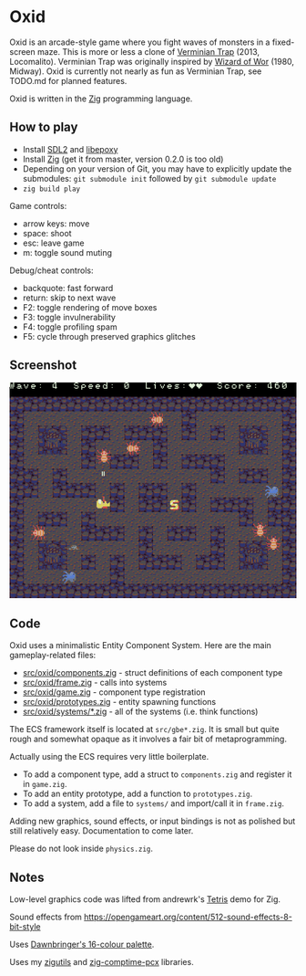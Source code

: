 # Oxid
Oxid is an arcade-style game where you fight waves of monsters in a fixed-screen maze. This is more or less a clone of [Verminian Trap](http://locomalito.com/verminian_trap.php) (2013, Locomalito). Verminian Trap was originally inspired by [Wizard of Wor](https://en.wikipedia.org/wiki/Wizard_of_Wor) (1980, Midway). Oxid is currently not nearly as fun as Verminian Trap, see TODO.md for planned features.

Oxid is written in the [Zig](https://ziglang.org) programming language.

## How to play
* Install [SDL2](https://www.libsdl.org/) and [libepoxy](https://github.com/anholt/libepoxy)
* Install [Zig](https://ziglang.org/download/) (get it from master, version 0.2.0 is too old)
* Depending on your version of Git, you may have to explicitly update the submodules: `git submodule init` followed by `git submodule update`
* `zig build play`

Game controls:
* arrow keys: move
* space: shoot
* esc: leave game
* m: toggle sound muting

Debug/cheat controls:
* backquote: fast forward
* return: skip to next wave
* F2: toggle rendering of move boxes
* F3: toggle invulnerability
* F4: toggle profiling spam
* F5: cycle through preserved graphics glitches

## Screenshot
![Screenshot](screenshot.png)

## Code
Oxid uses a minimalistic Entity Component System. Here are the main gameplay-related files:
* [src/oxid/components.zig](src/oxid/components.zig) - struct definitions of each component type
* [src/oxid/frame.zig](src/oxid/frame.zig) - calls into systems
* [src/oxid/game.zig](src/oxid/game.zig) - component type registration
* [src/oxid/prototypes.zig](src/oxid/prototypes.zig) - entity spawning functions
* [src/oxid/systems/*.zig](src/oxid/systems/) - all of the systems (i.e. think functions)

The ECS framework itself is located at `src/gbe*.zig`. It is small but quite rough and somewhat opaque as it involves a fair bit of metaprogramming.

Actually using the ECS requires very little boilerplate.
* To add a component type, add a struct to `components.zig` and register it in `game.zig`.
* To add an entity prototype, add a function to `prototypes.zig`.
* To add a system, add a file to `systems/` and import/call it in `frame.zig`.

Adding new graphics, sound effects, or input bindings is not as polished but still relatively easy. Documentation to come later.

Please do not look inside `physics.zig`.

## Notes
Low-level graphics code was lifted from andrewrk's [Tetris](https://github.com/andrewrk/tetris) demo for Zig.

Sound effects from https://opengameart.org/content/512-sound-effects-8-bit-style

Uses [Dawnbringer's 16-colour palette](http://pixeljoint.com/forum/forum_posts.asp?TID=12795).

Uses my [zigutils](https://gitlab.com/dbandstra/zigutils) and [zig-comptime-pcx](https://gitlab.com/dbandstra/zig-comptime-pcx) libraries.
